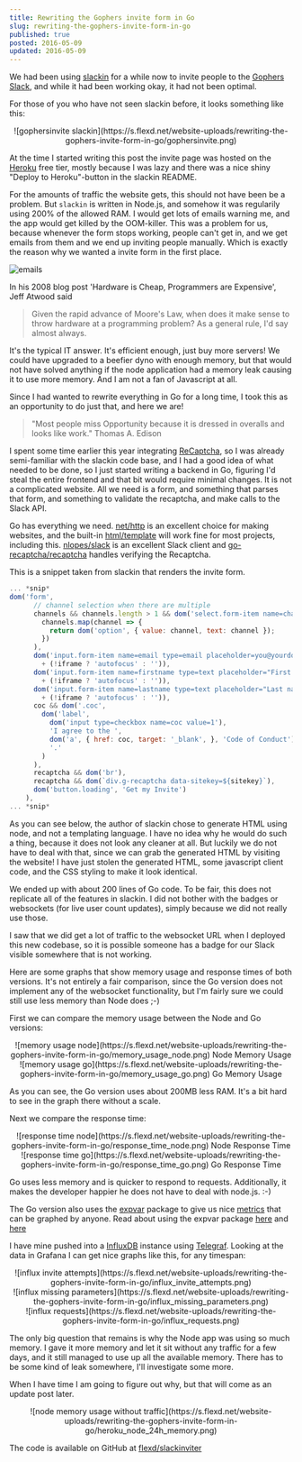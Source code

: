 ```yaml
---
title: Rewriting the Gophers invite form in Go
slug: rewriting-the-gophers-invite-form-in-go
published: true
posted: 2016-05-09
updated: 2016-05-09
---
```


We had been using [slackin](https://github.com/rauchg/slackin) for a while now to invite people to the [Gophers Slack](https://gophers.slack.com), and while it had been working okay, it had not been optimal.

For those of you who have not seen slackin before, it looks something like this:

<center>
![gophersinvite slackin](https://s.flexd.net/website-uploads/rewriting-the-gophers-invite-form-in-go/gophersinvite.png)
</center>

At the time I started writing this post the invite page was hosted on the [Heroku](https://heroku.com) free tier, mostly because I was lazy and there was a nice shiny "Deploy to Heroku"-button in the slackin README.

For the amounts of traffic the website gets, this should not have been be a problem. But `slackin` is written in Node.js, and somehow it was regularily using 200% of the allowed RAM. I would get lots of emails warning me, and the app would get killed by the OOM-killer.
This was a problem for us, because whenever the form stops working, people can't get in, and we get emails from them and we end up inviting people manually. Which is exactly the reason why we wanted a invite form in the first place.

![emails](https://s.flexd.net/website-uploads/rewriting-the-gophers-invite-form-in-go/heroku-logentries-emails.png)

In his 2008 blog post 'Hardware is Cheap, Programmers are Expensive', Jeff Atwood said

> Given the rapid advance of Moore's Law, when does it make sense to throw hardware at a programming problem? As a general rule, I'd say almost always.

It's the typical IT answer. It's efficient enough, just buy more servers!
We could have upgraded to a beefier dyno with enough memory, but that would not have solved anything if the node application had a memory leak causing it to use more memory. And I am not a fan of Javascript at all.

Since I had wanted to rewrite everything in Go for a long time, I took this as an opportunity to do just that, and here we are!

> "Most people miss Opportunity because it is dressed in overalls and looks like work." Thomas A. Edison

I spent some time earlier this year integrating [ReCaptcha](https://www.google.com/recaptcha/intro/index.html), so I was already semi-familiar with the slackin code base, and I had a good idea of what needed to be done, so I just started writing a backend in Go, figuring I'd steal the entire frontend and that bit would require minimal changes.
It is not a complicated website. All we need is a form, and something that parses that form, and something to validate the recaptcha, and make calls to the Slack API.

Go has everything we need. [net/http](https://godoc.org/net/http) is an excellent choice for making websites, and the built-in [html/template](https://godoc.org/html/template) will work fine for most projects, including this. [nlopes/slack](https://github.com/nlopes/slack) is an excellent Slack client and [go-recaptcha/recaptcha](https://github.com/go-recaptcha/recaptcha) handles verifying the Recaptcha.

This is a snippet taken from slackin that renders the invite form.
```javascript
... *snip*
dom('form',
      // channel selection when there are multiple
      channels && channels.length > 1 && dom('select.form-item name=channel',
        channels.map(channel => {
          return dom('option', { value: channel, text: channel });
        })
      ),
      dom('input.form-item name=email type=email placeholder=you@yourdomain.com '
        + (!iframe ? 'autofocus' : '')),
      dom('input.form-item name=firstname type=text placeholder="First name" '
        + (!iframe ? 'autofocus' : '')),
      dom('input.form-item name=lastname type=text placeholder="Last name" '
        + (!iframe ? 'autofocus' : '')),
      coc && dom('.coc',
        dom('label',
          dom('input type=checkbox name=coc value=1'),
          'I agree to the ',
          dom('a', { href: coc, target: '_blank', }, 'Code of Conduct'),
          '.'
        )
      ),
      recaptcha && dom('br'),
      recaptcha && dom(`div.g-recaptcha data-sitekey=${sitekey}`),
      dom('button.loading', 'Get my Invite')
    ),
... *snip*
```

As you can see below, the author of slackin chose to generate HTML using node, and not a templating language. I have no idea why he would do such a thing, because it does not look any cleaner at all.
But luckily we do not have to deal with that, since we can grab the generated HTML by visiting the website!
I have just stolen the generated HTML, some javascript client code, and the CSS styling to make it look identical.

We ended up with about 200 lines of Go code. To be fair, this does not replicate all of the features in slackin. I did not bother with the badges or websockets (for live user count updates), simply because we did not really use those.

I saw that we did get a lot of traffic to the websocket URL when I deployed this new codebase, so it is possible someone has a badge for our Slack visible somewhere that is not working.

Here are some graphs that show memory usage and response times of both versions. It's not entirely a fair comparison, since the Go version does not implement any of the websocket functionality, but I'm fairly sure we could still use less memory than Node does ;-)

First we can compare the memory usage between the Node and Go versions:
<center>
![memory usage node](https://s.flexd.net/website-uploads/rewriting-the-gophers-invite-form-in-go/memory_usage_node.png)
Node Memory Usage
</center>

<center>
![memory usage go](https://s.flexd.net/website-uploads/rewriting-the-gophers-invite-form-in-go/memory_usage_go.png)
Go Memory Usage
</center>

As you can see, the Go version uses about 200MB less RAM. It's a bit hard to see in the graph there without a scale.

Next we compare the response time:
<center>
![response time node](https://s.flexd.net/website-uploads/rewriting-the-gophers-invite-form-in-go/response_time_node.png)
Node Response Time
</center>

<center>
![response time go](https://s.flexd.net/website-uploads/rewriting-the-gophers-invite-form-in-go/response_time_go.png)
Go Response Time
</center>

Go uses less memory and is quicker to respond to requests.
Additionally, it makes the developer happier he does not have to deal with node.js. :-)

The Go version also uses the [expvar](https://godoc.org/expvar) package to give us nice [metrics](https://invite.slack.golangbridge.org/debug/vars) that can be graphed by anyone. Read about using the expvar package [here](http://blog.ralch.com/tutorial/golang-metrics-with-expvar/) and [here](https://www.datadoghq.com/blog/instrument-go-apps-expvar-datadog/)

I have mine pushed into a [InfluxDB](https://influxdata.com/time-series-platform/influxdb/) instance using [Telegraf](https://influxdata.com/time-series-platform/telegraf/).
Looking at the data in Grafana I can get nice graphs like this, for any timespan:
<center>
![influx invite attempts](https://s.flexd.net/website-uploads/rewriting-the-gophers-invite-form-in-go/influx_invite_attempts.png)
</center>

<center>
![influx missing parameters](https://s.flexd.net/website-uploads/rewriting-the-gophers-invite-form-in-go/influx_missing_parameters.png)
</center>

<center>
![influx requests](https://s.flexd.net/website-uploads/rewriting-the-gophers-invite-form-in-go/influx_requests.png)
</center>


The only big question that remains is why the Node app was using so much memory.
I gave it more memory and let it sit without any traffic for a few days, and it still managed to use up all the available memory. There has to be some kind of leak somewhere, I'll investigate some more.

When I have time I am going to figure out why, but that will come as an update post later.

<center>
![node memory usage without traffic](https://s.flexd.net/website-uploads/rewriting-the-gophers-invite-form-in-go/heroku_node_24h_memory.png)
</center>

The code is available on GitHub at [flexd/slackinviter](https://github.com/flexd/slackinviter)
